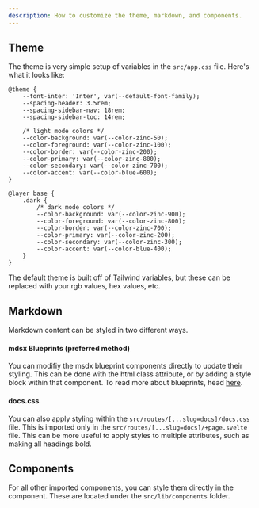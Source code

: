 ```yaml
---
description: How to customize the theme, markdown, and components.
---
```


## Theme

The theme is very simple setup of variables in the `src/app.css` file. Here's what it looks like:

```postcss title="app.css"
@theme {
	--font-inter: 'Inter', var(--default-font-family);
	--spacing-header: 3.5rem;
	--spacing-sidebar-nav: 18rem;
	--spacing-sidebar-toc: 14rem;

	/* light mode colors */
	--color-background: var(--color-zinc-50);
	--color-foreground: var(--color-zinc-100);
	--color-border: var(--color-zinc-200);
	--color-primary: var(--color-zinc-800);
	--color-secondary: var(--color-zinc-700);
	--color-accent: var(--color-blue-600);
}

@layer base {
	.dark {
		/* dark mode colors */
		--color-background: var(--color-zinc-900);
		--color-foreground: var(--color-zinc-800);
		--color-border: var(--color-zinc-700);
		--color-primary: var(--color-zinc-200);
		--color-secondary: var(--color-zinc-300);
		--color-accent: var(--color-blue-400);
	}
}
```

The default theme is built off of Tailwind variables, but these can be replaced with your rgb values, hex values, etc.

## Markdown

Markdown content can be styled in two different ways.

#### mdsx Blueprints (preferred method)

You can modifiy the msdx blueprint components directly to update their styling. This can be done with the html class attribute, or by adding a style block within that component. To read more about blueprints, head [here](/docs/configuration/markdown#blueprints).

#### docs.css

You can also apply styling within the `src/routes/[...slug=docs]/docs.css` file. This is imported only in the `src/routes/[...slug=docs]/+page.svelte` file. This can be more useful to apply styles to multiple attributes, such as making all headings bold. 

## Components

For all other imported components, you can style them directly in the component. These are located under the `src/lib/components` folder.